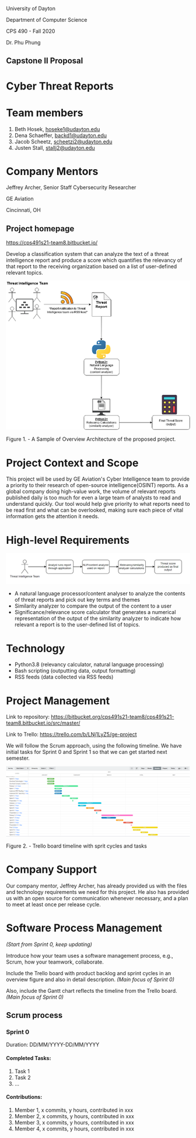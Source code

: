 University of Dayton

Department of Computer Science

CPS 490 - Fall 2020

Dr. Phu Phung

## Capstone II Proposal

# Cyber Threat Reports

# Team members

1. Beth Hosek, hoseke1@udayton.edu
2. Dena Schaeffer, backd1@udayton.edu
3. Jacob Scheetz, scheetzj2@udayton.edu
4. Justen Stall, stallj2@udayton.edu

# Company Mentors

Jeffrey Archer, Senior Staff Cybersecurity Researcher

GE Aviation

Cincinnati, OH

## Project homepage

<https://cps491s21-team8.bitbucket.io/>

Develop a classification system that can analyze the text of a threat intelligence report and produce a score which quantifies the relevancy of that report to the receiving organization based on a list of user-defined relevant topics.

![Overview Architecture](images/Process-diagram491.png)

Figure 1. - A Sample of Overview Architecture of the proposed project.

# Project Context and Scope

This project will be used by GE Aviation's Cyber Intelligence team to provide a priority to their research of open-source intelligence(OSINT) reports. As a global company doing high-value work, the volume of relevant reports published daily is too much for even a large team of analysts to read and understand quickly. Our tool would help give priority to what reports need to be read first and what can be overlooked, making sure each piece of vital information gets the attention it needs.

# High-level Requirements

![Overview Use Case](images/Overview-usecase.png)

- A natural language processor/content analyser to analyze the contents of threat reports and pick out key terms and themes
- Similarity analyzer to compare the output of the content to a user
- Significance/relevance score calculator that generates a numerical representation of the output of the similarity analyzer to indicate how relevant a report is to the user-defined list of topics.

# Technology

- Python3.8 (relevancy calculator, natural language processing)
- Bash scripting (outputting data, output formatting)
- RSS feeds (data collected via RSS feeds)


# Project Management

Link to repository: <https://bitbucket.org/cps491s21-team8/cps491s21-team8.bitbucket.io/src/master/>

Link to Trello: <https://trello.com/b/LNj1LyZ5/ge-project>

We will follow the Scrum approach, using the following timeline. We have initial tasks for Sprint 0 and Sprint 1 so that we can get started next semester.

![Spring 2021 Timeline](images/capstone2Trello.png)

Figure 2. - Trello board timeline with sprit cycles and tasks



# Company Support

Our company mentor, Jeffrey Archer, has already provided us with the files and technology requirements we need for this project. He also has provided us with an open source for communication whenever necessary, and a plan to meet at least once per release cycle.

# Software Process Management

_(Start from Sprint 0, keep updating)_

Introduce how your team uses a software management process, e.g., Scrum, how your teamwork, collaborate.

Include the Trello board with product backlog and sprint cycles in an overview figure and also in detail description. _(Main focus of Sprint 0)_

Also, include the Gantt chart reflects the timeline from the Trello board. _(Main focus of Sprint 0)_


## Scrum process

### Sprint 0

Duration: DD/MM/YYYY-DD/MM/YYYY

#### Completed Tasks: 

1. Task 1
2. Task 2
3. ...

#### Contributions: 

1.  Member 1, x commits, y hours, contributed in xxx
2.  Member 2, x commits, y hours, contributed in xxx
3.  Member 3, x commits, y hours, contributed in xxx
4.  Member 4, x commits, y hours, contributed in xxx
